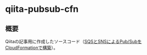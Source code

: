 # qiita-pubsub-cfn

## 概要

Qiitaの記事用に作成したソースコード（[SQSとSNSによるPub/SubをCloudFormationで構築](https://qiita.com/ytaka95/items/551b4225e548e5e5901f)）。
